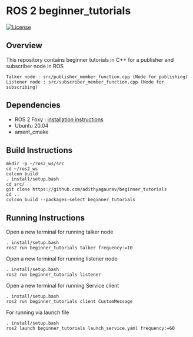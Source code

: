 # ROS 2 beginner_tutorials

[![License](https://img.shields.io/badge/License-BSD_3--Clause-blue.svg)](https://opensource.org/licenses/BSD-3-Clause)

## Overview

This repository contains beginner tutorials in C++ for a publisher and subscriber node in ROS

```
Talker node : src/publisher_member_function.cpp (Node for publishing)
Listener node : src/subscriber_member_function.cpp (Node for subscribing)
```

## Dependencies

- ROS 2 Foxy : [installation instructions](https://docs.ros.org/en/foxy/Installation.html)
- Ubuntu 20.04
- ament_cmake

## Build Instructions

```
mkdir -p ~/ros2_ws/src
cd ~/ros2_ws
colcon build
. install/setup.bash
cd src/
git clone https://github.com/adithyagaurav/beginner_tutorials
cd ..
colcon build --packages-select beginner_tutorials
```

## Running Instructions

Open a new terminal for running talker node

```
. install/setup.bash
ros2 run beginner_tutorials talker frequency:=10
```

Open a new terminal for running listener node

```
. install/setup.bash
ros2 run beginner_tutorials listener
```

Open a new terminal for running Service client

```
. install/setup.bash
ros2 run beginner_tutorials client CustomMessage
```

For running via launch file

```
. install/setup.bash
ros2 launch beginner_tutorials launch_service.yaml frequency:=60
```

